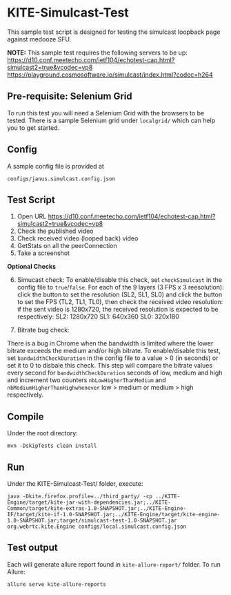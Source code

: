 #  KITE-Simulcast-Test

This sample test script is designed for testing the simulcast loopback page against medooze SFU.

__NOTE:__ This sample test requires the following servers to be up:
https://d10.conf.meetecho.com/ietf104/echotest-cap.html?simulcast2=true&vcodec=vp8
https://playground.cosmosoftware.io/simulcast/index.html?codec=h264

## Pre-requisite: Selenium Grid

To run this test you will need a Selenium Grid with the browsers to be tested. There is a sample Selenium grid under `localgrid/` which can help you to get started.

## Config
 
 A sample config file is provided at  
 
 `configs/janus.simulcast.config.json`


## Test Script


1.	Open URL https://d10.conf.meetecho.com/ietf104/echotest-cap.html?simulcast2=true&vcodec=vp8
2.	Check the published video
3.	Check received video (looped back) video
4.	GetStats on all the peerConnection
5.	Take a screenshot

**Optional Checks**

6.	Simucast check:
To enable/disable this check, set `checkSimulcast` in the config file to `true`/`false`.
For each of the 9 layers (3 FPS x 3 reesolution): click the button to set the resolution (SL2, SL1, SL0) and click the button to set the FPS (TL2, TL1, TL0), then check the received video resolution: if the sent video is 1280x720, the received resolution is expected to be respectively:
SL2: 1280x720
SL1: 640x360
SL0: 320x180

7. Bitrate bug check:

There is a bug in Chrome when the bandwidth is limited where the lower bitrate exceeds the medium and/or high bitrate.
To enable/disable this test, set `bandwidthCheckDuration` in the config file to a value > 0 (in seconds) or set it to 0 to disbale this check.
This step will compare the bitrate values every second for `bandwidthCheckDuration` seconds of low, medium and high and increment two counters `nbLowHigherThanMedium` and `nbMediumHigherThanHighwhenever` low > medium or medium > high respectively.


## Compile

Under the root directory:  
``` 
mvn -DskipTests clean install 
``` 

## Run

Under the KITE-Simulcast-Test/ folder, execute:
```
java -Dkite.firefox.profile=../third_party/ -cp ../KITE-Engine/target/kite-jar-with-dependencies.jar;../KITE-Common/target/kite-extras-1.0-SNAPSHOT.jar;../KITE-Engine-IF/target/kite-if-1.0-SNAPSHOT.jar;../KITE-Engine/target/kite-engine-1.0-SNAPSHOT.jar;target/simulcast-test-1.0-SNAPSHOT.jar org.webrtc.kite.Engine configs/local.simulcast.config.json
```


## Test output

Each will generate allure report found in `kite-allure-report/` folder.
To run Allure:
```
allure serve kite-allure-reports
```





